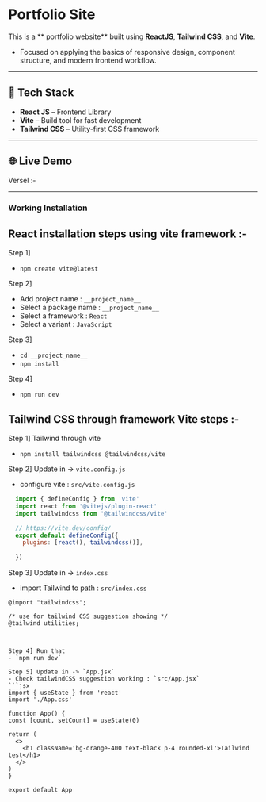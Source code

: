 # Portfolio Site


This is a ** portfolio website** built using **ReactJS**, **Tailwind CSS**, and **Vite**.
- Focused on applying the basics of responsive design, component structure, and modern frontend workflow.

---

## 🚀 Tech Stack

- **React JS** – Frontend Library
- **Vite** – Build tool for fast development
- **Tailwind CSS** – Utility-first CSS framework

---


## 🌐 Live Demo

Versel :- 

---

### Working Installation

## React installation steps using vite framework :-

Step 1]
  - `npm create vite@latest`

Step 2]
  - Add project name : `__project_name__`
  - Select a package name : `__project_name__`
  - Select a framework : `React`
  - Select a variant : `JavaScript`

Step 3]
  - `cd __project_name__`
  - `npm install`

Step 4]
  - `npm run dev`


## Tailwind CSS through framework Vite steps :-

Step 1] Tailwind through vite
  - `npm install tailwindcss @tailwindcss/vite`


Step 2] Update in -> `vite.config.js`
  - configure vite  : `src/vite.config.js`
```js
  import { defineConfig } from 'vite'
  import react from '@vitejs/plugin-react'
  import tailwindcss from '@tailwindcss/vite'

  // https://vite.dev/config/
  export default defineConfig({
    plugins: [react(), tailwindcss()],
    
  })
```

Step 3] Update in -> `index.css`
  - import Tailwind to path :  `src/index.css`  
  ```
  @import "tailwindcss";
  
  /* use for tailwind CSS suggestion showing */
  @tailwind utilities;
  


Step 4] Run that
  - `npm run dev`

Step 5] Update in -> `App.jsx`
- Check tailwindCSS suggestion working : `src/App.jsx`
```jsx
import { useState } from 'react'
import './App.css'

function App() {
  const [count, setCount] = useState(0)

  return (
    <>
      <h1 className='bg-orange-400 text-black p-4 rounded-xl'>Tailwind test</h1>
    </>
  )
}

export default App

```
